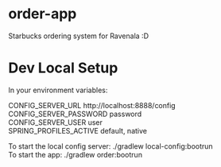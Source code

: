 # order-app

Starbucks ordering system for Ravenala :D

# Dev Local Setup

In your environment variables:

CONFIG_SERVER_URL http://localhost:8888/config <br>
CONFIG_SERVER_PASSWORD password <br>
CONFIG_SERVER_USER user <br>
SPRING_PROFILES_ACTIVE default, native<br>


To start the local config server: ./gradlew local-config:bootrun <br>
To start the app: ./gradlew order:bootrun <br>



